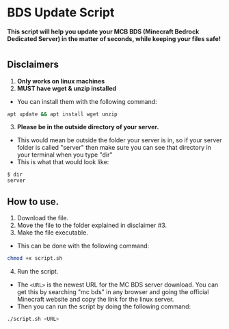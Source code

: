 # BDS Update Script

**This script will help you update your MCB BDS (Minecraft Bedrock Dedicated Server) in the matter of seconds, while keeping your files safe!** 

#
## Disclaimers
1. **Only works on linux machines**
2. **MUST have wget & unzip installed**
- You can install them with the following command: 
```sh
apt update && apt install wget unzip
```
3. **Please be in the outside directory of your server.**
- This would mean be outside the folder your server is in, so if your server folder is called "server" then make sure you can see that directory in your terminal when you type "dir"
- This is what that would look like:
```
$ dir
server
```
## How to use.
1. Download the file.
2. Move the file to the folder explained in disclaimer #3.
3. Make the file executable.
- This can be done with the following command:
```sh
chmod +x script.sh
```
4. Run the script.
 - The `<URL>` is the newest URL for the MC BDS server download. You can get this by searching "mc bds" in any browser and going the official Minecraft website and copy the link for the linux server.
 - Then you can run the script by doing the following command:
```sh
./script.sh <URL>
```
